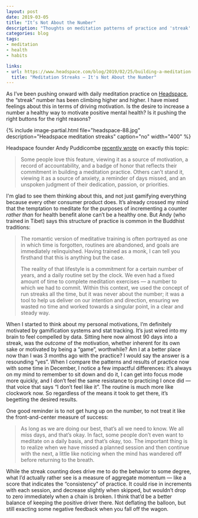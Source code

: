 ```yaml
---
layout: post
date: 2019-03-05
title: "It’s Not About the Number"
description: "Thoughts on meditation patterns of practice and 'streak' counting."
categories: blog
tags:
- meditation
- health
- habits

links:
- url: https://www.headspace.com/blog/2019/02/25/building-a-meditation-practice/
  title: "Meditation Streaks — It's Not About the Number"
---
```


As I’ve been pushing onward with daily meditation practice on [Headspace](https://www.headspace.com/ "Headspace"), the “streak” number has been climbing higher and higher. I have mixed feelings about this in terms of driving motivation. Is the desire to increase a number a healthy way to motivate positive mental health? Is it pushing the right buttons for the right reasons?

{% include image-partial.html file="headspace-88.jpg" description="Headspace meditation streaks" caption="no" width="400" %}

Headspace founder Andy Puddicombe [recently wrote](https://www.headspace.com/blog/2019/02/25/building-a-meditation-practice/ "Building a Meditation Practice") on exactly this topic:

> Some people love this feature, viewing it as a source of motivation, a record of accountability, and a badge of honor that reflects their commitment in building a meditation practice. Others can’t stand it, viewing it as a source of anxiety, a reminder of days missed, and an unspoken judgment of their dedication, passion, or priorities.

I'm glad to see them thinking about this, and not just gamifying everything because every other consumer product does. It’s already crossed my mind that the temptation to meditate for the purposes of incrementing a counter _rather than_ for health benefit alone can’t be a healthy one. But Andy (who trained in Tibet) says this structure of practice is common in the Buddhist traditions:

> The romantic version of meditative training is often portrayed as one in which time is forgotten, routines are abandoned, and goals are immediately relinquished. Having trained as a monk, I can tell you firsthand that this is anything but the case.
>  
> The reality of that lifestyle is a commitment for a certain number of years, and a daily routine set by the clock. We even had a fixed amount of time to complete meditation exercises — a number to which we had to commit. Within this context, we used the concept of run streaks all the time, but it was never about the number; it was a tool to help us deliver on our intention and direction, ensuring we wasted no time and worked towards a singular point, in a clear and steady way.

When I started to think about my personal motivations, I’m definitely motivated by gamification systems and stat tracking. It’s just wired into my brain to feel compelled by data. Sitting here now almost 90 days into a streak, was the _outcome_ of the motivation, whether inherent for its own sake or motivated by being a “game”, worthwhile? Am I at a better place now than I was 3 months ago with the practice? I would say the answer is a resounding “yes”. When I compare the patterns and results of practice now with some time in December, I notice a few impactful differences: it’s always on my mind to remember to sit down and do it, I can get into focus mode more quickly, and I don’t feel the same resistance to practicing I once did — that voice that says “I don’t feel like it”. The routine is much more like clockwork now. So regardless of the means it took to get there, it’s begetting the desired results.

One good reminder is to not get hung up on the number, to not treat it like the front-and-center measure of success:

> As long as we are doing our best, that’s all we need to know. We all miss days, and that’s okay. In fact, some people don’t even want to meditate on a daily basis, and that’s okay, too. The important thing is to realize when we have missed a planned session and then continue with the next, a little like noticing when the mind has wandered off before returning to the breath.

While the streak counting does drive me to do the behavior to some degree, what I’d actually rather see is a measure of aggregate momentum — like a score that indicates the “consistency” of practice. It could rise in increments with each session, and decrease slightly when skipped, but wouldn’t drop to zero immediately when a chain is broken. I think that’d be a better balance of keeping the positive driver there. Not deflating the balloon, but still exacting some negative feedback when you fall off the wagon.
